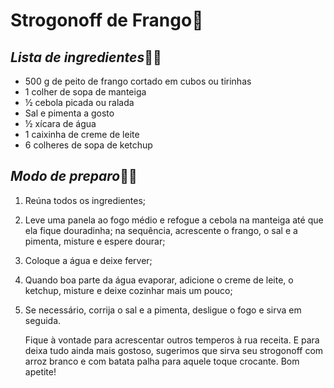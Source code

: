 # Strogonoff de Frango:chicken:

## _Lista de ingredientes_:woman_cook:

- 500 g de peito de frango cortado em cubos ou tirinhas
- 1 colher de sopa de manteiga
- ½ cebola picada ou ralada
- Sal e pimenta a gosto
- ½ xícara de água
- 1 caixinha de creme de leite
- 6 colheres de sopa de ketchup



## _Modo de preparo_:woman_cook:

1. Reúna todos os ingredientes;

2. Leve uma panela ao fogo médio e refogue a cebola na manteiga até que ela fique douradinha; na sequência, acrescente o frango, o sal e a pimenta, misture e espere dourar;

3. Coloque a água e deixe ferver;

4. Quando boa parte da água evaporar, adicione o creme de leite, o ketchup, misture e deixe cozinhar mais um pouco;

5. Se necessário, corrija o sal e a pimenta, desligue o fogo e sirva em seguida.

   Fique à vontade para acrescentar outros temperos à rua receita. E para deixa tudo ainda mais gostoso, sugerimos que sirva seu strogonoff com arroz branco e com batata palha para aquele toque crocante. Bom apetite!



